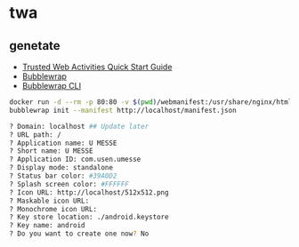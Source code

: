 # twa

## genetate

- [Trusted Web Activities Quick Start Guide](https://developers.google.com/web/android/trusted-web-activity/quick-start)
- [Bubblewrap](https://github.com/GoogleChromeLabs/bubblewrap)
- [Bubblewrap CLI](https://github.com/GoogleChromeLabs/bubblewrap/tree/master/packages/cli)

```bash
docker run -d --rm -p 80:80 -v $(pwd)/webmanifest:/usr/share/nginx/html nginx:alpine
bubblewrap init --manifest http://localhost/manifest.json

? Domain: localhost ## Update later
? URL path: /
? Application name: U MESSE
? Short name: U MESSE
? Application ID: com.usen.umesse
? Display mode: standalone
? Status bar color: #39A0D2
? Splash screen color: #FFFFFF
? Icon URL: http://localhost/512x512.png
? Maskable icon URL:
? Monochrome icon URL:
? Key store location: ./android.keystore
? Key name: android
? Do you want to create one now? No
```
